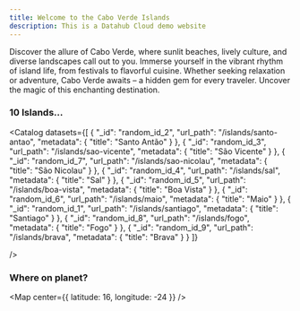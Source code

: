 ```yaml
---
title: Welcome to the Cabo Verde Islands
description: This is a Datahub Cloud demo website
---
```


Discover the allure of Cabo Verde, where sunlit beaches, lively culture, and diverse landscapes call out to you. Immerse yourself in the vibrant rhythm of island life, from festivals to flavorful cuisine. Whether seeking relaxation or adventure, Cabo Verde awaits – a hidden gem for every traveler. Uncover the magic of this enchanting destination.

### 10 Islands...

<Catalog
datasets={[
{
"_id": "random_id_2",
"url_path": "/islands/santo-antao",
"metadata": {
"title": "Santo Antão"
}
},
{
"_id": "random_id_3",
"url_path": "/islands/sao-vicente",
"metadata": {
"title": "São Vicente"
}
},
{
"_id": "random_id_7",
"url_path": "/islands/sao-nicolau",
"metadata": {
"title": "São Nicolau"
}
},
{
"_id": "random_id_4",
"url_path": "/islands/sal",
"metadata": {
"title": "Sal"
}
},
{
"_id": "random_id_5",
"url_path": "/islands/boa-vista",
"metadata": {
"title": "Boa Vista"
}
},
{
"_id": "random_id_6",
"url_path": "/islands/maio",
"metadata": {
"title": "Maio"
}
},
{
"_id": "random_id_1",
"url_path": "/islands/santiago",
"metadata": {
"title": "Santiago"
}
},
{
"_id": "random_id_8",
"url_path": "/islands/fogo",
"metadata": {
"title": "Fogo"
}
},
{
"_id": "random_id_9",
"url_path": "/islands/brava",
"metadata": {
"title": "Brava"
}
}
]}

/>

### Where on planet?

<Map
center={{
    latitude: 16,
    longitude: -24
}}
/>
